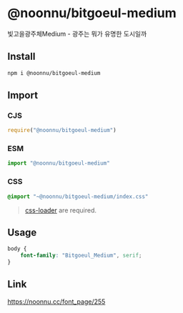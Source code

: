 # @noonnu/bitgoeul-medium
빛고을광주체Medium - 광주는 뭐가 유명한 도시일까

## Install
```sh
npm i @noonnu/bitgoeul-medium
```
## Import
### CJS
```js
require("@noonnu/bitgoeul-medium")
```
### ESM
```js
import "@noonnu/bitgoeul-medium"
```
### CSS 
```css
@import "~@noonnu/bitgoeul-medium/index.css"
```
> [css-loader](https://github.com/webpack-contrib/css-loader) are required.

## Usage
```css
body {
    font-family: "Bitgoeul_Medium", serif;
}
```

## Link
https://noonnu.cc/font_page/255